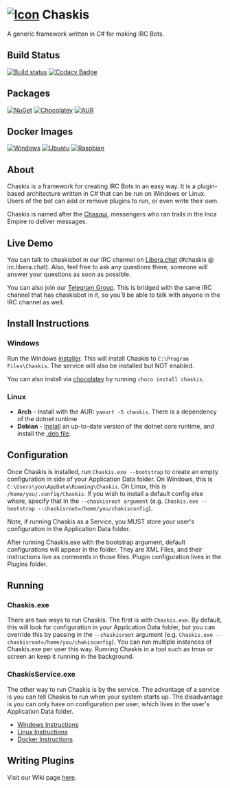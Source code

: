[![Icon](https://files.shendrick.net/projects/chaskis/assets/icon.png)](https://github.com/xforever1313/Chaskis/)
Chaskis 
==========
A generic framework written in C# for making IRC Bots.

Build Status
--------------
[![Build status](https://ci.appveyor.com/api/projects/status/n8sbo1ay6wr2xxyc/branch/master?svg=true)](https://ci.appveyor.com/project/xforever1313/chaskis/branch/master)
[![Codacy Badge](https://api.codacy.com/project/badge/Grade/92071784a63e4d6ba070cb88c1b6c99f)](https://www.codacy.com/app/xforever1313/Chaskis?utm_source=github.com&amp;utm_medium=referral&amp;utm_content=xforever1313/Chaskis&amp;utm_campaign=Badge_Grade)

Packages
--------------

[![NuGet](https://img.shields.io/nuget/v/ChaskisCore.svg)](https://www.nuget.org/packages/ChaskisCore/)
[![Chocolatey](https://img.shields.io/chocolatey/v/chaskis.svg)](https://chocolatey.org/packages/chaskis/)
[![AUR](https://img.shields.io/aur/version/chaskis.svg)](https://aur.archlinux.org/packages/chaskis/)

Docker Images
--------------

[![Windows](https://img.shields.io/docker/v/xforever1313/chaskis.windows?label=Windows&style=flat-square)](https://hub.docker.com/r/xforever1313/chaskis.windows)
[![Ubuntu](https://img.shields.io/docker/v/xforever1313/chaskis.ubuntu?label=Ubuntu&style=flat-square)](https://hub.docker.com/r/xforever1313/chaskis.ubuntu)
[![Raspbian](https://img.shields.io/docker/v/xforever1313/chaskis.raspbian?label=Raspbian&style=flat-square)](https://hub.docker.com/r/xforever1313/chaskis.raspbian)

About
--------
Chaskis is a framework for creating IRC Bots in an easy way.  It is a plugin-based architecture written in C# that can be run on Windows or Linux.  Users of the bot can add or remove plugins to run, or even write their own.

Chaskis is named after the [Chasqui](https://en.wikipedia.org/wiki/Chasqui), messengers who ran trails in the Inca Empire to deliver messages.

Live Demo
---------

You can talk to chaskisbot in our IRC channel on [Libera.chat](https://web.libera.chat/?channels=chaskis) (#chaskis @ irc.libera.chat).  Also, feel free to ask any questions there, someone will answer your questions as soon as possible.

You can also join our [Telegram Group](https://t.me/ChaskisIrc).  This is bridged with the same IRC channel that has chaskisbot in it, so you'll be able to talk with anyone in the IRC channel as well.

Install Instructions
----------------------

### Windows ###
Run the Windows [installer](https://files.shendrick.net/projects/chaskis/releases/latest/windows/ChaskisInstaller.msi).  This will install Chaskis to ```C:\Program Files\Chaskis```.  The service will also be installed but NOT enabled.

You can also install via [chocolatey](https://chocolatey.org/packages/chaskis/) by running ```choco install chaskis```.

### Linux ###

 * **Arch** - Install with the AUR: ```yaourt -S chaskis```.  There is a dependency of the dotnet runtime
 * **Debian** - [Install](https://docs.microsoft.com/en-us/dotnet/core/install/linux) an up-to-date version of the dotnet core runtime, and install the [.deb file](https://files.shendrick.net/projects/chaskis/releases/latest/debian/chaskis.deb).

Configuration
---------------
Once Chaskis is installed, run ```Chaskis.exe --bootstrap``` to create an empty configuration in side of your Application Data folder.  On Windows, this is ```C:\Users\you\AppData\Roaming\Chaskis```.  On Linux, this is ```/home/you/.config/Chaskis```.  If you wish to install a default config else where, specify that in the ```--chaskisroot argument``` (e.g. ```Chaskis.exe --bootstrap --chaskisroot=/home/you/chakisconfig```).

Note, if running Chaskis as a Service, you MUST store your user's configuration in the Application Data folder.

After running Chaskis.exe with the bootstrap argument, default configurations will appear in the folder.  They are XML Files, and their instructions live as comments in those files.  Plugin configuration lives in the Plugins folder.

Running
---------------
### Chaskis.exe ###

There are two ways to run Chaskis.  The first is with ```Chaskis.exe```. By default, this will look for configuration in your Application Data folder, but you can override this by passing in the ```--chaskisroot``` argument (e.g. ```Chaskis.exe --chaskisroot=/home/you/chakisconfig```).  You can run multiple instances of Chaskis.exe per user this way.  Running Chaskis in a tool such as tmux or screen an keep it running in the background.

### ChaskisService.exe ###

The other way to run Chaskis is by the service.  The advantage of a service is you can tell Chaskis to run when your system starts up.  The disadvantage is you can only have on configuration per user, which lives in the user's Application Data folder.

* [Windows Instructions](https://github.com/xforever1313/Chaskis/wiki/Running-as-a-Windows-Service)
* [Linux Instructions](https://github.com/xforever1313/Chaskis/wiki/Running-as-a-Linux-Service)
* [Docker Instructions](https://github.com/xforever1313/Chaskis/wiki/Running-with-Docker)

Writing Plugins
----------------

Visit our Wiki page [here](https://github.com/xforever1313/Chaskis/wiki/Writing-Plugins).
